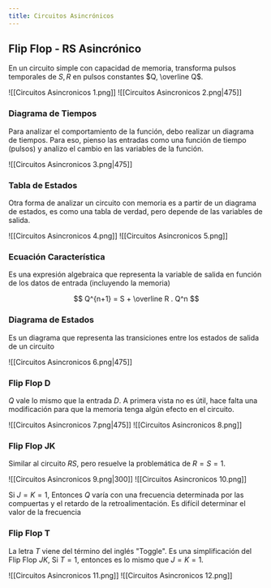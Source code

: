 ```yaml
---
title: Circuitos Asincrónicos
---
```


## Flip Flop - RS Asincrónico

En un circuito simple con capacidad de memoria, transforma pulsos temporales de $S, R$ en pulsos constantes $Q, \overline Q$.

![[Circuitos Asincronicos 1.png]] ![[Circuitos Asincronicos 2.png|475]]

### Diagrama de Tiempos

Para analizar el comportamiento de la función, debo realizar un diagrama de tiempos. Para eso, pienso las entradas como una función de tiempo (pulsos) y analizo el cambio en las variables de la función.

![[Circuitos Asincronicos 3.png|475]]

### Tabla de Estados

Otra forma de analizar un circuito con memoria es a partir de un diagrama de estados, es como una tabla de verdad, pero depende de las variables de salida.

![[Circuitos Asincronicos 4.png]] ![[Circuitos Asincronicos 5.png]]

### Ecuación Característica

Es una expresión algebraica que representa la variable de salida en función de los datos de entrada (incluyendo la memoria)

$$
Q^{n+1} = S + \overline R . Q^n
$$

### Diagrama de Estados

Es un diagrama que representa las transiciones entre los estados de salida de un circuito

![[Circuitos Asincronicos 6.png|475]]

### Flip Flop D

$Q$ vale lo mismo que la entrada $D$. A primera vista no es útil, hace falta una modificación para que la memoria tenga algún efecto en el circuito.

![[Circuitos Asincronicos 7.png|475]] ![[Circuitos Asincronicos 8.png]]

### Flip Flop JK

Similar al circuito $RS$, pero resuelve la problemática de $R{=}S{=}1$.

![[Circuitos Asincronicos 9.png|300]] ![[Circuitos Asincronicos 10.png]]

Si $J{=}K{=}1$, Entonces $Q$ varía con una frecuencia determinada por las compuertas y el retardo de la retroalimentación. Es difícil determinar el valor de la frecuencia

### Flip Flop T

La letra $T$ viene del término del inglés "Toggle". Es una simplificación del Flip Flop $JK$, Si $T{=}1$, entonces es lo mismo que $J{=}K{=}1$.

![[Circuitos Asincronicos 11.png]] ![[Circuitos Asincronicos 12.png]]
